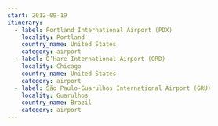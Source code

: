 ```yaml
---
start: 2012-09-19
itinerary:
  - label: Portland International Airport (PDX)
    locality: Portland
    country_name: United States
    category: airport
  - label: O’Hare International Airport (ORD)
    locality: Chicago
    country_name: United States
    category: airport
  - label: São Paulo-Guarulhos International Airport (GRU)
    locality: Guarulhos
    country_name: Brazil
    category: airport
---
```

